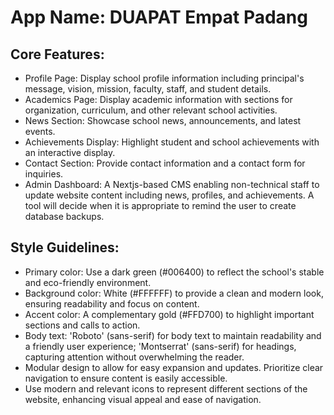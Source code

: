 # **App Name**: DUAPAT Empat Padang

## Core Features:

- Profile Page: Display school profile information including principal's message, vision, mission, faculty, staff, and student details.
- Academics Page: Display academic information with sections for organization, curriculum, and other relevant school activities.
- News Section: Showcase school news, announcements, and latest events.
- Achievements Display: Highlight student and school achievements with an interactive display.
- Contact Section: Provide contact information and a contact form for inquiries.
- Admin Dashboard: A Nextjs-based CMS enabling non-technical staff to update website content including news, profiles, and achievements. A tool will decide when it is appropriate to remind the user to create database backups.

## Style Guidelines:

- Primary color: Use a dark green (#006400) to reflect the school's stable and eco-friendly environment.
- Background color: White (#FFFFFF) to provide a clean and modern look, ensuring readability and focus on content.
- Accent color: A complementary gold (#FFD700) to highlight important sections and calls to action.
- Body text: 'Roboto' (sans-serif) for body text to maintain readability and a friendly user experience; 'Montserrat' (sans-serif) for headings, capturing attention without overwhelming the reader.
- Modular design to allow for easy expansion and updates. Prioritize clear navigation to ensure content is easily accessible.
- Use modern and relevant icons to represent different sections of the website, enhancing visual appeal and ease of navigation.